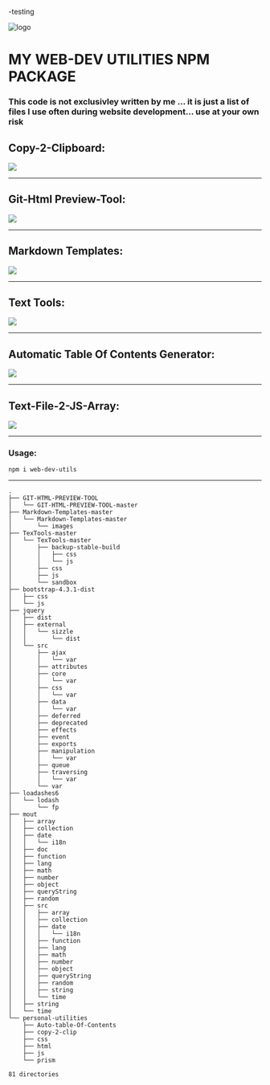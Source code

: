-testing

![logo](https://avatars.githubusercontent.com/u/66654881?s=460&u=fa9d2cc45bc228dd9b7d3dee6d4653f940fab35a&v=4)

MY WEB-DEV UTILITIES NPM PACKAGE
================================

### This code is not exclusivley written by me … it is just a list of files I use often during website development… use at your own risk

Copy-2-Clipboard:
-----------------

![](./images/copy-2-clip.PNG)

------------------------------------------------------------------------

Git-Html Preview-Tool:
----------------------

![](images/git-preview.gif)

------------------------------------------------------------------------

Markdown Templates:
-------------------

![](images/markdown-template.png)

------------------------------------------------------------------------

Text Tools:
-----------

![](images/TexTools.PNG)

------------------------------------------------------------------------

Automatic Table Of Contents Generator:
--------------------------------------

![](images/toc.PNG)

------------------------------------------------------------------------

Text-File-2-JS-Array:
---------------------

![](images/text-file-2-JS-Array.PNG)

------------------------------------------------------------------------

### Usage:

    npm i web-dev-utils

------------------------------------------------------------------------

    .
    ├── GIT-HTML-PREVIEW-TOOL
    │   └── GIT-HTML-PREVIEW-TOOL-master
    ├── Markdown-Templates-master
    │   └── Markdown-Templates-master
    │       └── images
    ├── TexTools-master
    │   └── TexTools-master
    │       ├── backup-stable-build
    │       │   ├── css
    │       │   └── js
    │       ├── css
    │       ├── js
    │       └── sandbox
    ├── bootstrap-4.3.1-dist
    │   ├── css
    │   └── js
    ├── jquery
    │   ├── dist
    │   ├── external
    │   │   └── sizzle
    │   │       └── dist
    │   └── src
    │       ├── ajax
    │       │   └── var
    │       ├── attributes
    │       ├── core
    │       │   └── var
    │       ├── css
    │       │   └── var
    │       ├── data
    │       │   └── var
    │       ├── deferred
    │       ├── deprecated
    │       ├── effects
    │       ├── event
    │       ├── exports
    │       ├── manipulation
    │       │   └── var
    │       ├── queue
    │       ├── traversing
    │       │   └── var
    │       └── var
    ├── loadashes6
    │   └── lodash
    │       └── fp
    ├── mout
    │   ├── array
    │   ├── collection
    │   ├── date
    │   │   └── i18n
    │   ├── doc
    │   ├── function
    │   ├── lang
    │   ├── math
    │   ├── number
    │   ├── object
    │   ├── queryString
    │   ├── random
    │   ├── src
    │   │   ├── array
    │   │   ├── collection
    │   │   ├── date
    │   │   │   └── i18n
    │   │   ├── function
    │   │   ├── lang
    │   │   ├── math
    │   │   ├── number
    │   │   ├── object
    │   │   ├── queryString
    │   │   ├── random
    │   │   ├── string
    │   │   └── time
    │   ├── string
    │   └── time
    └── personal-utilities
        ├── Auto-table-Of-Contents
        ├── copy-2-clip
        ├── css
        ├── html
        ├── js
        └── prism

    81 directories
